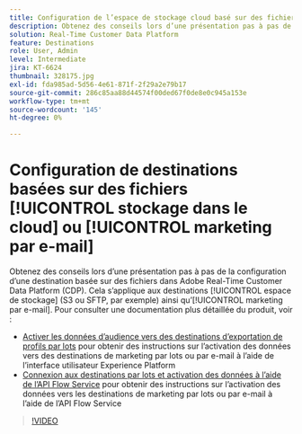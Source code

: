 ```yaml
---
title: Configuration de l’espace de stockage cloud basé sur des fichiers ou des destinations de marketing par e-mail
description: Obtenez des conseils lors d’une présentation pas à pas de la configuration d’une destination basée sur des fichiers dans Adobe Real-Time CDP. Cela s’applique aux destinations d’espace de stockage (S3 ou SFTP, par exemple) ainsi qu’aux destinations de marketing par e-mail.
solution: Real-Time Customer Data Platform
feature: Destinations
role: User, Admin
level: Intermediate
jira: KT-6624
thumbnail: 328175.jpg
exl-id: fda985ad-5d56-4e61-871f-2f29a2e79b17
source-git-commit: 286c85aa88d44574f00ded67f0de8e0c945a153e
workflow-type: tm+mt
source-wordcount: '145'
ht-degree: 0%

---
```


# Configuration de destinations basées sur des fichiers [!UICONTROL stockage dans le cloud] ou [!UICONTROL marketing par e-mail]

Obtenez des conseils lors d’une présentation pas à pas de la configuration d’une destination basée sur des fichiers dans Adobe Real-Time Customer Data Platform (CDP). Cela s’applique aux destinations [!UICONTROL espace de stockage] (S3 ou SFTP, par exemple) ainsi qu’[!UICONTROL marketing par e-mail]. Pour consulter une documentation plus détaillée du produit, voir :

* [Activer les données d’audience vers des destinations d’exportation de profils par lots](https://experienceleague.adobe.com/docs/experience-platform/destinations/ui/activate/activate-batch-profile-destinations.html) pour obtenir des instructions sur l’activation des données vers des destinations de marketing par lots ou par e-mail à l’aide de l’interface utilisateur Experience Platform
* [Connexion aux destinations par lots et activation des données à l’aide de l’API Flow Service](https://experienceleague.adobe.com/docs/experience-platform/destinations/api/connect-activate-batch-destinations.html) pour obtenir des instructions sur l’activation des données vers les destinations de marketing par lots ou par e-mail à l’aide de l’API Flow Service

>[!VIDEO](https://video.tv.adobe.com/v/328175/?learn=on&enablevpops)
